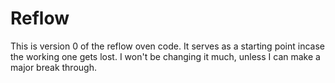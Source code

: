 # Reflow

This is version 0 of the reflow oven code. It serves as a starting point incase the working one gets lost. I won't be changing it much, unless I can make a major break through.
